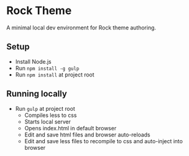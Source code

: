 # Rock Theme

A minimal local dev environment for Rock theme authoring.

## Setup

- Install Node.js
- Run `npm install -g gulp`
- Run `npm install` at project root

## Running locally

- Run `gulp` at project root
  - Compiles less to css
  - Starts local server
  - Opens index.html in default browser
  - Edit and save html files and browser auto-reloads
  - Edit and save less files to recompile to css and auto-inject into browser
